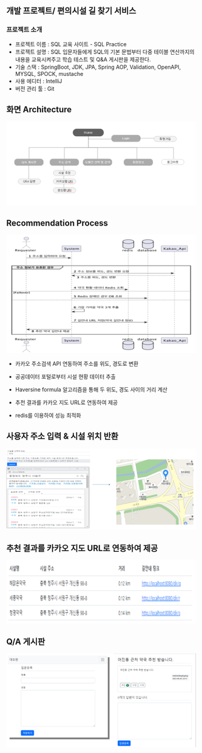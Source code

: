 ## 개발 프로젝트/ 편의시설 길 찾기 서비스


### 프로젝트 소개


- 프로젝트 이름 : SQL 교육 사이트 - SQL Practice
- 프로젝트 설명 : SQL 입문자들에게 SQL의 기본 문법부터 다중 테이블 연산까지의 내용을 교육시켜주고 학습 테스트 및 Q&A 게시판을 제공한다.
- 기술 스택 : SpringBoot, JDK, JPA, Spring AOP, Validation, OpenAPI, MYSQL, SPOCK, mustache
- 사용 에디터 : IntelliJ
- 버전 관리 툴 : Git


## 화면 Architecture

<img src="img/img.png" width="500">


## Recommendation Process

<img src="img/img_2.png" width="500">

- 카카오 주소검색 API 연동하여 주소를 위도, 경도로 변환

- 공공데이터 포털로부터 시설 현황 데이터 추출

- Haversine formula 알고리즘을 통해 두 위도, 경도 사이의 거리 계산

- 추천 결과를 카카오 지도 URL로 연동하여 제공

- redis를 이용하여 성능 최적화


## 사용자 주소 입력 & 시설 위치 반환

<img src="img/img_3.png" width="500">

## 추천 결과를 카카오 지도 URL로 연동하여 제공

<img src="img/img_4.png" width="500">

## Q/A 게시판

<img src="img/img_1.png" width="500">